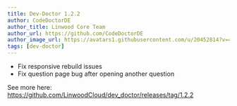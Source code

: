 ```yaml
---
title: Dev-Doctor 1.2.2
author: CodeDoctorDE
author_title: Linwood Core Team
author_url: https://github.com/CodeDoctorDE
author_image_url: https://avatars1.githubusercontent.com/u/20452814?v=4
tags: [dev-doctor]
---
```


* Fix responsive rebuild issues
* Fix question page bug after opening another question

See more here: <https://github.com/LinwoodCloud/dev_doctor/releases/tag/1.2.2>
